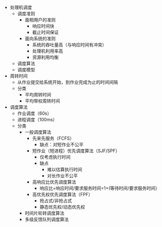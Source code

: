 - 处理机调度
	- 调度准则
		- 面相用户的准则
			- 响应时间快
			- 截止时间保证
		- 面向系统的准则
			- 系统的吞吐量高（与响应时间有冲突）
			- 处理机利用率高
			- 资源利用均衡
	- 调度算法
	- 调度模型
- 周转时间
	- 从作业提交给系统开始，到作业完成为止的时间间隔
	- 分类
		- 平均周转时间
		- 平均带权周转时间
- 调度算法
	- 作业调度（60s）
	- 进程调度（100ms）
	- 分类
		- 一般调度算法
			- 先来先服务（FCFS）
				- 缺点：对短作业不公平
			- 短作业（短进程）优先调度算法（SJF/SPF）
				- 仅考虑执行时间
				- 缺点
					- 难以估算执行时间
					- 对长作业不公平
			- 高响应比优先调度算法
				- 响应比=响应时间/要求服务时间=1+(等待时间/要求服务时间）
			- 高优先权优先调度算法（FPF）
				- 抢占式/非抢占式
				- 静态优先权/动态优先权
		- 时间片轮转调度算法
		- 多级反馈队列调度算法